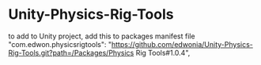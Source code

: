 # Unity-Physics-Rig-Tools

to add to Unity project, add this to packages manifest file
"com.edwon.physicsrigtools": "https://github.com/edwonia/Unity-Physics-Rig-Tools.git?path=/Packages/Physics Rig Tools#1.0.4",
